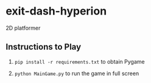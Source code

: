 # exit-dash-hyperion

2D platformer

## Instructions to Play

1. `pip install -r requirements.txt` to obtain Pygame

2. `python MainGame.py` to run the game in full screen


